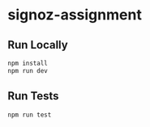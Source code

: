 # signoz-assignment

## Run Locally
```sh
npm install
npm run dev
```

## Run Tests
```
npm run test
```